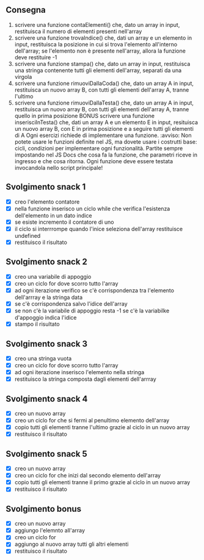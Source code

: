 ## Consegna
1. scrivere una funzione contaElementi() che, dato un array in input, restituisca il numero di elementi presenti nell'array
2. scrivere una funzione trovaIndice() che, dati un array e un elemento in input, restituisca la posizione in cui si trova l'elemento all'interno dell'array; se l'elemento non è presente nell'array, allora la funzione deve restituire -1
3. scrivere una funzione stampa() che, dato un array in input, restituisca una stringa contenente tutti gli elementi dell'array, separati da una virgola
4. scrivere una funzione rimuoviDallaCoda() che, dato un array A in input, restituisca un nuovo array B, con tutti gli elementi dell'array A, tranne l'ultimo
5. scrivere una funzione rimuoviDallaTesta() che, dato un array A in input, restituisca un nuovo array B, con tutti gli elementi dell'array A, tranne quello in prima posizione
BONUS
scrivere una funzione inserisciInTesta() che, dati un array A e un elemento E in input, resituisca un nuovo array B, con E in prima posizione e a seguire tutti gli elementi di A
Ogni esercizi richiede di implementare una funzione.
:avviso: Non potete usare le funzioni definite nel JS, ma dovete usare i costrutti base: cicli, condizioni per implementare ogni funzionalità.
Partite sempre impostando nel JS Docs che cosa fa la funzione, che parametri riceve in ingresso e che cosa ritorna.
Ogni funzione deve essere testata invocandola nello script principale!

## Svolgimento snack 1
- [x] creo l'elemento contatore
- [x] nella funzione inserisco un ciclo while che verifica l'esistenza dell'elemento in un dato indice
- [x] se esiste incremento il contatore di uno
- [x] il ciclo si interrrompe quando l'inice seleziona dell'array restituisce undefined
- [x] restituisco il risultato 
## Svolgimento snack 2
- [x] creo una variabile di appoggio
- [x] creo un ciclo for dove scorro tutto l'array
- [x] ad ogni iterazione verifico se c'è corrispondenza tra l'elemento dell'arrray e la stringa data
- [x] se c'è corrispondenza salvo l'idice dell'array
- [x] se non c'è la variabile di appoggio resta -1 se c'è la variabilke d'appoggio indica l'idice
- [x] stampo il risultato
## Svolgimento snack 3
- [x] creo una stringa vuota
- [x] creo un ciclo for dove scorro tutto l'array
- [x] ad ogni iterazione inserisco l'elemento nella stringa
- [x] restituisco la stringa composta dagli elementi dell'arrray
## Svolgimento snack 4
- [x] creo un nuovo array
- [x] creo un ciclo for che si fermi al penultimo elemento dell'array
- [x] copio tutti gli elementi tranne l'ultimo grazie al ciclo in un nuovo array
- [x] restituisco il risultato
## Svolgimento snack 5
- [x] creo un nuovo array
- [x] creo un ciclo for che inizi dal secondo elemento dell'array
- [x] copio tutti gli elementi tranne il primo grazie al ciclo in un nuovo array
- [x] restituisco il risultato
## Svolgimento bonus
- [x] creo un nuovo array
- [x] aggiungo l'elemnto all'array
- [x]  creo un ciclo for
- [x] aggiungo al nuovo array tutti gli altri elementi
- [x] restituisco il risultato
